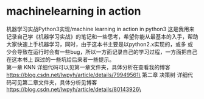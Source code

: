 # machinelearning in action
机器学习实战Python3实现/machine learning in action in python3
这是我用来记录自己学《机器学习实战》的笔记和一些思考，希望你能从最基本的入手，帮助大家快速上手机器学习，同时，由于这本书主要是以python2.x实现的，或多
或少会导致在运行时会有一些bug，所以一方面记录自己的学习过程，一方面把自己在这本书上 踩过的一些坑给后来者一些提示。\
第一章 KNN 详细代码可以见第一章文件夹，具体分析在查看我的博客\
https://blog.csdn.net/lwpyh/article/details/79949561\
第二章 决策树 详细代码可见第二章文件夹，具体分析见博客\
https://blog.csdn.net/lwpyh/article/details/80143926\
